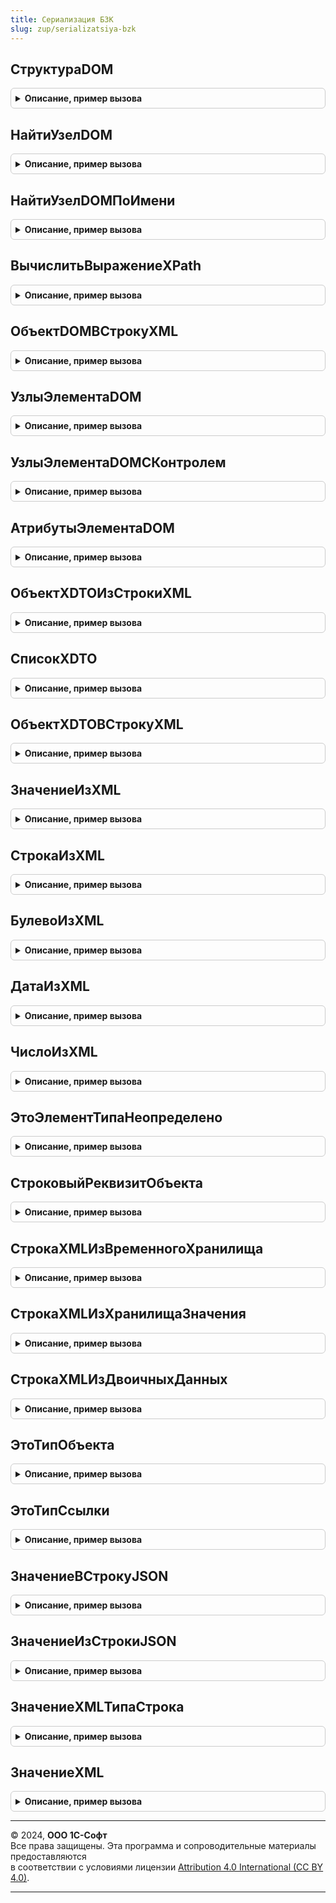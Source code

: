 ```yaml
---
title: Сериализация БЗК
slug: zup/serializatsiya-bzk
---
```



## СтруктураDOM
<details style="margin: 1em 0; padding: 0.5em; border: 1px solid #ccc; border-radius: 6px;">

<summary style="font-weight: bold; cursor: pointer;">Описание, пример вызова</summary>

```bsl

// На основании XML получает структуру с документом DOM и разыменователем пространств имен DOM.
//   Полученную структуру можно передавать в другие методы модуля в качестве параметра СтруктураDOM.
//
// Параметры:
//   XMLСтрокаИлиДвоичныеДанные - Строка, ДвоичныеДанные - Строка в формате XML или двоичные данные XML документа.
//
// Возвращаемое значение:
//   Структура - Информация о документе DOM.
//       * ДокументDOM - ДокументDOM
//       * Разыменователь - РазыменовательПространствИменDOM
//
Функция СтруктураDOM(XMLСтрокаИлиДвоичныеДанные) Экспорт
```

Пример вызова
```bsl
Результат = СериализацияБЗК.СтруктураDOM(XMLСтрокаИлиДвоичныеДанные) 
```
</details>

## НайтиУзелDOM
<details style="margin: 1em 0; padding: 0.5em; border: 1px solid #ccc; border-radius: 6px;">

<summary style="font-weight: bold; cursor: pointer;">Описание, пример вызова</summary>

```bsl

// Находит узел документа DOM используя выражение XPath.
//
// Параметры:
//   СтруктураDOM - Структура - См. СериализацияБЗК.СтруктураDOM.
//   ВыражениеXPath - Строка - См. в синтакс-помощнике "ДокументDOM.ВычислитьВыражениеXPath", параметр "Выражение".
//   ЭлементDOM - Произвольный - Элемент документа, в контексте которого выполняется поиск.
//       См. в синтакс-помощнике "ДокументDOM.ВычислитьВыражениеXPath", параметр "УзелКонтекста".
//
// Возвращаемое значение:
//   Неопределено - Если элемент не найден.
//   ЭлементDOM, Произвольный - См. в синтакс-помощнике "РезультатXPath.ПолучитьСледующий", возвращаемое значение.
//
Функция НайтиУзелDOM(Знач СтруктураDOM, Знач ВыражениеXPath, Знач ЭлементDOM = Неопределено) Экспорт
```

Пример вызова
```bsl
Результат = СериализацияБЗК.НайтиУзелDOM(СтруктураDOM, ВыражениеXPath, ЭлементDOM);
```
</details>

## НайтиУзелDOMПоИмени
<details style="margin: 1em 0; padding: 0.5em; border: 1px solid #ccc; border-radius: 6px;">

<summary style="font-weight: bold; cursor: pointer;">Описание, пример вызова</summary>

```bsl

// Находит узел документа DOM используя выражение XPath.
//
// Параметры:
//   СтруктураDOM - Структура - См. СериализацияБЗК.СтруктураDOM.
//   ЛокальноеИмя - Строка - Имя элемента или маска имени. Допускается использование предопределенного шаблона '*'.
//
// Возвращаемое значение:
//   Неопределено - Если элемент не найден.
//   ЭлементDOM, Произвольный - См. в синтакс-помощнике "СписокЭлементовDOM", элементы коллекции.
//
Функция НайтиУзелDOMПоИмени(Знач СтруктураDOM, Знач ЛокальноеИмя) Экспорт
```

Пример вызова
```bsl
Результат = СериализацияБЗК.НайтиУзелDOMПоИмени(СтруктураDOM, ЛокальноеИмя) 
```
</details>

## ВычислитьВыражениеXPath
<details style="margin: 1em 0; padding: 0.5em; border: 1px solid #ccc; border-radius: 6px;">

<summary style="font-weight: bold; cursor: pointer;">Описание, пример вызова</summary>

```bsl

// Вычисляет выражение XPath для документа DOM.
//
// Параметры:
//   СтруктураDOM - Структура - См. СериализацияБЗК.СтруктураDOM.
//   ВыражениеXPath - Строка - См. в синтакс-помощнике "ДокументDOM.ВычислитьВыражениеXPath", параметр "Выражение".
//   ЭлементDOM - Произвольный - Элемент документа, в контексте которого выполняется поиск.
//       См. в синтакс-помощнике "ДокументDOM.ВычислитьВыражениеXPath", параметр "УзелКонтекста".
//
// Возвращаемое значение:
//   РезультатXPath - См. в синтакс-помощнике "ДокументDOM.ВычислитьВыражениеXPath".
//
Функция ВычислитьВыражениеXPath(Знач СтруктураDOM, Знач ВыражениеXPath, Знач ЭлементDOM = Неопределено) Экспорт
```

Пример вызова
```bsl
Результат = СериализацияБЗК.ВычислитьВыражениеXPath(СтруктураDOM, ВыражениеXPath, ЭлементDOM);
```
</details>

## ОбъектDOMВСтрокуXML
<details style="margin: 1em 0; padding: 0.5em; border: 1px solid #ccc; border-radius: 6px;">

<summary style="font-weight: bold; cursor: pointer;">Описание, пример вызова</summary>

```bsl

// Преобразует (сериализует) объект DOM в строку в формате XML.
//
// Параметры:
//   ОбъектDOM - ЭлементDOM, ДокументDOM - Объект, который требуется сериализовать в строку XML.
//
// Возвращаемое значение:
//   Строка
//
Функция ОбъектDOMВСтрокуXML(ОбъектDOM) Экспорт
```

Пример вызова
```bsl
Результат = СериализацияБЗК.ОбъектDOMВСтрокуXML(ОбъектDOM) 
```
</details>

## УзлыЭлементаDOM
<details style="margin: 1em 0; padding: 0.5em; border: 1px solid #ccc; border-radius: 6px;">

<summary style="font-weight: bold; cursor: pointer;">Описание, пример вызова</summary>

```bsl

// Получает дочерние узлы элемента DOM по перечисленным именам.
//
// Параметры:
//   ЭлементDOM      - ЭлементDOM
//   ИменаРеквизитов - Строка - Если имена не указаны, то будут получены все узлы.
//
// Возвращаемое значение:
//   Структура - Найденные узлы.
//       * Ключ     - Строка     - Имя узла.
//       * Значение - ЭлементDOM - Дочерний узел.
//
Функция УзлыЭлементаDOM(ЭлементDOM, ИменаРеквизитов = "") Экспорт
```

Пример вызова
```bsl
Результат = СериализацияБЗК.УзлыЭлементаDOM(ЭлементDOM, ИменаРеквизитов);
```
</details>

## УзлыЭлементаDOMСКонтролем
<details style="margin: 1em 0; padding: 0.5em; border: 1px solid #ccc; border-radius: 6px;">

<summary style="font-weight: bold; cursor: pointer;">Описание, пример вызова</summary>

```bsl

// Получает дочерние узлы элемента DOM по перечисленным именам и регистрирует необработанные узлы.
//
// Параметры:
//   ЭлементDOM      - ЭлементDOM
//   ИменаРеквизитов - Строка - Если имена не указаны, то будут получены все узлы.
//
// Возвращаемое значение:
//   Структура - Найденные узлы.
//       * Ключ     - Строка     - Имя узла.
//       * Значение - ЭлементDOM - Дочерний узел.
//
Функция УзлыЭлементаDOMСКонтролем(ЭлементDOM, ИменаРеквизитов) Экспорт
```

Пример вызова
```bsl
Результат = СериализацияБЗК.УзлыЭлементаDOMСКонтролем(ЭлементDOM, ИменаРеквизитов) 
```
</details>

## АтрибутыЭлементаDOM
<details style="margin: 1em 0; padding: 0.5em; border: 1px solid #ccc; border-radius: 6px;">

<summary style="font-weight: bold; cursor: pointer;">Описание, пример вызова</summary>

```bsl

// Получает атрибуты элемента DOM по перечисленным именам.
//
// Параметры:
//   ЭлементDOM     - ЭлементDOM
//   ИменаАтрибутов - Строка - Если имена не указаны, то будут получены все атрибуты.
//
// Возвращаемое значение:
//   Структура - Значения атрибутов.
//       * Ключ     - Строка - Имя атрибута.
//       * Значение - Строка - XML-текст атрибута.
//
Функция АтрибутыЭлементаDOM(ЭлементDOM, ИменаАтрибутов = "") Экспорт
```

Пример вызова
```bsl
Результат = СериализацияБЗК.АтрибутыЭлементаDOM(ЭлементDOM, ИменаАтрибутов);
```
</details>

## ОбъектXDTOИзСтрокиXML
<details style="margin: 1em 0; padding: 0.5em; border: 1px solid #ccc; border-radius: 6px;">

<summary style="font-weight: bold; cursor: pointer;">Описание, пример вызова</summary>

```bsl

// Получает (десериализует) объект XDTO из строки в формате XML.
//
// Параметры:
//   СтрокаXML - Строка
//
// Возвращаемое значение:
//   ОбъектXDTO
//
Функция ОбъектXDTOИзСтрокиXML(СтрокаXML) Экспорт
```

Пример вызова
```bsl
Результат = СериализацияБЗК.ОбъектXDTOИзСтрокиXML(СтрокаXML) 
```
</details>

## СписокXDTO
<details style="margin: 1em 0; padding: 0.5em; border: 1px solid #ccc; border-radius: 6px;">

<summary style="font-weight: bold; cursor: pointer;">Описание, пример вызова</summary>

```bsl

// Получает значение списочного свойства объекта XDTO.
//
// Параметры:
//   ОбъектXDTO - ОбъектXDTO
//   ПутьКСвойству - Строка
//
// Возвращаемое значение:
//   Массив
//
Функция СписокXDTO(ОбъектXDTO, ПутьКСвойству) Экспорт
```

Пример вызова
```bsl
Результат = СериализацияБЗК.СписокXDTO(ОбъектXDTO, ПутьКСвойству) 
```
</details>

## ОбъектXDTOВСтрокуXML
<details style="margin: 1em 0; padding: 0.5em; border: 1px solid #ccc; border-radius: 6px;">

<summary style="font-weight: bold; cursor: pointer;">Описание, пример вызова</summary>

```bsl

// Записывает (сериализует) объект XDTO в строку в формате XML.
//
// Параметры:
//   ОбъектXDTO - ОбъектXDTO
//   ИмяКорневогоУзла - Строка
//   ЗаписатьОбъявлениеXML - Булево
//
// Возвращаемое значение:
//   Строка - Строка XML.
//
Функция ОбъектXDTOВСтрокуXML(ОбъектXDTO, ИмяКорневогоУзла, ЗаписатьОбъявлениеXML = Ложь) Экспорт
```

Пример вызова
```bsl
Результат = СериализацияБЗК.ОбъектXDTOВСтрокуXML(ОбъектXDTO, ИмяКорневогоУзла, ЗаписатьОбъявлениеXML);
```
</details>

## ЗначениеИзXML
<details style="margin: 1em 0; padding: 0.5em; border: 1px solid #ccc; border-radius: 6px;">

<summary style="font-weight: bold; cursor: pointer;">Описание, пример вызова</summary>

```bsl

// Преобразует строку XML (полученную из текста элемента или значения атрибута XML) в значение указанного типа.
//
// Параметры:
//   * СтрокаXML - Строка, Неопределено - Строка, полученная из XML.
//   * Тип - Тип - Тип ожидаемого значения.
//
// Возвращаемое значение:
//   Произвольный - В соответствии с указанным типом.
//       Если параметр "СтрокаXML" не заполнен, то значение параметра СтрокаXML возвращается без приведения к типу.
//       Например, если передать Неопределено, то на выходе тоже будет Неопределено.
//
Функция ЗначениеИзXML(ЗначениеXML, ТипВозвращаемогоЗначения) Экспорт
```

Пример вызова
```bsl
Результат = СериализацияБЗК.ЗначениеИзXML(ЗначениеXML, ТипВозвращаемогоЗначения) 
```
</details>

## СтрокаИзXML
<details style="margin: 1em 0; padding: 0.5em; border: 1px solid #ccc; border-radius: 6px;">

<summary style="font-weight: bold; cursor: pointer;">Описание, пример вызова</summary>

```bsl

// Преобразует строку XML (полученную из текста элемента или значения атрибута XML) в значение типа Строка.
//
// Параметры:
//   ЗначениеXML - Строка, Неопределено, ОбъектXDTO - Значение свойства объекта, полученное из XML.
//
// Возвращаемое значение:
//   Строка
//
Функция СтрокаИзXML(ЗначениеXML) Экспорт
```

Пример вызова
```bsl
Результат = СериализацияБЗК.СтрокаИзXML(ЗначениеXML) 
```
</details>

## БулевоИзXML
<details style="margin: 1em 0; padding: 0.5em; border: 1px solid #ccc; border-radius: 6px;">

<summary style="font-weight: bold; cursor: pointer;">Описание, пример вызова</summary>

```bsl

// Преобразует строку XML (полученную из текста элемента или значения атрибута XML) в значение типа Булево.
//
// Параметры:
//   ЗначениеXML - Строка, Неопределено, ОбъектXDTO - Значение свойства объекта, полученное из XML.
//
// Возвращаемое значение:
//   Булево, Неопределено
//
Функция БулевоИзXML(ЗначениеXML) Экспорт
```

Пример вызова
```bsl
Результат = СериализацияБЗК.БулевоИзXML(ЗначениеXML) 
```
</details>

## ДатаИзXML
<details style="margin: 1em 0; padding: 0.5em; border: 1px solid #ccc; border-radius: 6px;">

<summary style="font-weight: bold; cursor: pointer;">Описание, пример вызова</summary>

```bsl

// Преобразует строку XML (полученную из текста элемента или значения атрибута XML) в значение типа Дата.
//
// Параметры:
//   ЗначениеXML - Строка, Неопределено, ОбъектXDTO - Значение свойства объекта, полученное из XML.
//
// Возвращаемое значение:
//   Дата, Неопределено
//
Функция ДатаИзXML(ЗначениеXML) Экспорт
```

Пример вызова
```bsl
Результат = СериализацияБЗК.ДатаИзXML(ЗначениеXML) 
```
</details>

## ЧислоИзXML
<details style="margin: 1em 0; padding: 0.5em; border: 1px solid #ccc; border-radius: 6px;">

<summary style="font-weight: bold; cursor: pointer;">Описание, пример вызова</summary>

```bsl

// Преобразует строку XML (полученную из текста элемента или значения атрибута XML) в значение типа Число.
//
// Параметры:
//   ЗначениеXML - Строка, Неопределено, ОбъектXDTO - Значение свойства объекта, полученное из XML.
//
// Возвращаемое значение:
//   Число, Неопределено
//
Функция ЧислоИзXML(ЗначениеXML) Экспорт
```

Пример вызова
```bsl
Результат = СериализацияБЗК.ЧислоИзXML(ЗначениеXML) 
```
</details>

## ЭтоЭлементТипаНеопределено
<details style="margin: 1em 0; padding: 0.5em; border: 1px solid #ccc; border-radius: 6px;">

<summary style="font-weight: bold; cursor: pointer;">Описание, пример вызова</summary>

```bsl

// Возвращает Истина если ЭлементDOM = Неопределено или у элемента нет содержимого и есть атрибут xsi:nil="true".
Функция ЭтоЭлементТипаНеопределено(ЭлементDOM) Экспорт
```

Пример вызова
```bsl
Результат = СериализацияБЗК.ЭтоЭлементТипаНеопределено(ЭлементDOM) 
```
</details>

## СтроковыйРеквизитОбъекта
<details style="margin: 1em 0; padding: 0.5em; border: 1px solid #ccc; border-radius: 6px;">

<summary style="font-weight: bold; cursor: pointer;">Описание, пример вызова</summary>

```bsl

// Преобразует строку XML (полученную из текста элемента или значения атрибута XML) в значение типа Строка.
//
// Параметры:
//   ОбъектXDTO - Неопределено, ОбъектXDTO - Объект XML.
//   ПутьКСвойству - Строка - Путь к свойству.
//
// Возвращаемое значение:
//   Строка
//
Функция СтроковыйРеквизитОбъекта(ОбъектXDTO, ПутьКСвойству) Экспорт
```

Пример вызова
```bsl
Результат = СериализацияБЗК.СтроковыйРеквизитОбъекта(ОбъектXDTO, ПутьКСвойству) 
```
</details>

## СтрокаXMLИзВременногоХранилища
<details style="margin: 1em 0; padding: 0.5em; border: 1px solid #ccc; border-radius: 6px;">

<summary style="font-weight: bold; cursor: pointer;">Описание, пример вызова</summary>

```bsl

// Получает строку XML из значения типа "Строка" или "ДвоичныеДанные", размещенного во временном хранилище.
Функция СтрокаXMLИзВременногоХранилища(Адрес) Экспорт
```

Пример вызова
```bsl
Результат = СериализацияБЗК.СтрокаXMLИзВременногоХранилища(Адрес) 
```
</details>

## СтрокаXMLИзХранилищаЗначения
<details style="margin: 1em 0; padding: 0.5em; border: 1px solid #ccc; border-radius: 6px;">

<summary style="font-weight: bold; cursor: pointer;">Описание, пример вызова</summary>

```bsl

// Получает строку XML из значения типа "Строка" или "ДвоичныеДанные", размещенного в хранилище значения.
Функция СтрокаXMLИзХранилищаЗначения(ХранилищеЗначения) Экспорт
```

Пример вызова
```bsl
Результат = СериализацияБЗК.СтрокаXMLИзХранилищаЗначения(ХранилищеЗначения) 
```
</details>

## СтрокаXMLИзДвоичныхДанных
<details style="margin: 1em 0; padding: 0.5em; border: 1px solid #ccc; border-radius: 6px;">

<summary style="font-weight: bold; cursor: pointer;">Описание, пример вызова</summary>

```bsl

// Получает строку XML из значения типа "ДвоичныеДанные", размещенного во временном хранилище.
Функция СтрокаXMLИзДвоичныхДанных(ДвоичныеДанные) Экспорт
```

Пример вызова
```bsl
Результат = СериализацияБЗК.СтрокаXMLИзДвоичныхДанных(ДвоичныеДанные) 
```
</details>

## ЭтоТипОбъекта
<details style="margin: 1em 0; padding: 0.5em; border: 1px solid #ccc; border-radius: 6px;">

<summary style="font-weight: bold; cursor: pointer;">Описание, пример вызова</summary>

```bsl

// Возвращает Истина если указанный ТипДанныхXML принадлежит объекту (СправочникОбъект, ДокументОбъект, ...).
Функция ЭтоТипОбъекта(ТипДанныхXML) Экспорт
```

Пример вызова
```bsl
Результат = СериализацияБЗК.ЭтоТипОбъекта(ТипДанныхXML) 
```
</details>

## ЭтоТипСсылки
<details style="margin: 1em 0; padding: 0.5em; border: 1px solid #ccc; border-radius: 6px;">

<summary style="font-weight: bold; cursor: pointer;">Описание, пример вызова</summary>

```bsl

// Возвращает Истина если указанный ТипДанныхXML принадлежит ссылке объекта (СправочникСсылка, ДокументСсылка, ...).
Функция ЭтоТипСсылки(ТипДанныхXML) Экспорт
```

Пример вызова
```bsl
Результат = СериализацияБЗК.ЭтоТипСсылки(ТипДанныхXML) 
```
</details>

## ЗначениеВСтрокуJSON
<details style="margin: 1em 0; padding: 0.5em; border: 1px solid #ccc; border-radius: 6px;">

<summary style="font-weight: bold; cursor: pointer;">Описание, пример вызова</summary>

```bsl

// Преобразует (сериализует) значение в строку в формате JSON.
// Внимание. В формат JSON допускается записывать только значения следующих типов:
//     * Строка,
//     * Число,
//     * Булево,
//     * Дата (преобразованная в строку),
//     * Массив,
//     * ФиксированныйМассив,
//     * Структура,
//     * ФиксированнаяСтруктура,
//     * Соответствие,
//     * ФиксированноеСоответствие.
//   Данное требование рекурсивно.
//
// Параметры:
//   Значение - Булево, Число, Строка, Массив, Структура, Соответствие - Объект, сериализуемый в JSON.
//   ПорядокКлючейВКоллекциях - Соответствие - Определяет порядок записи ключей коллекций в JSON.
//
// Возвращаемое значение:
//   Строка
//
Функция ЗначениеВСтрокуJSON(Значение, ПорядокКлючейВКоллекциях = Неопределено) Экспорт
```

Пример вызова
```bsl
Результат = СериализацияБЗК.ЗначениеВСтрокуJSON(Значение, ПорядокКлючейВКоллекциях);
```
</details>

## ЗначениеИзСтрокиJSON
<details style="margin: 1em 0; padding: 0.5em; border: 1px solid #ccc; border-radius: 6px;">

<summary style="font-weight: bold; cursor: pointer;">Описание, пример вызова</summary>

```bsl

// Получает (десериализует) объект значение из строки в формате JSON.
//
// Параметры:
//   СтрокаJSON - Строка
//   ПрочитатьВСоответствие - Булево - Если Истина, то коллекции с ключами и значениями будут получены в Соответствие.
//       Если Ложь, то в Структуру.
//       Подробнее см. в синтакс-помощнике описание одноименного параметра метода глобального контекста "ПрочитатьJSON".
//   ПорядокКлючейВКоллекциях - Соответствие - Используется в случае, если важно запомнить порядок прочитанных ключей,
//       например, для использования в параметрах метода ЗначениеВСтрокуJSON.
//       На входе передается пустое соответствие.
//       После выполнения функции в ключи соответствия помещаются коллекции типа Структура и Соответствие,
//       а в значение порядок их ключей в виде массива.
//       Внимание. При удалении ключей из коллекции их также необходимо удалить и из порядка ключей.
//   ИменаСвойствСоЗначениямиДата - Массив, Строка, ФиксированныйМассив - Имена свойств, которые должны загружаться как
//       тип "Дата". Подробнее см. в синтакс-помощнике описание одноименного параметра метода глобального контекста "ПрочитатьJSON".
//
// Возвращаемое значение:
//   Булево, Число, Строка, Массив, Структура, Соответствие
//
Функция ЗначениеИзСтрокиJSON(СтрокаJSON, ПрочитатьВСоответствие = Ложь, ПорядокКлючейВКоллекциях = Неопределено, ИменаСвойствСоЗначениямиДата = "") Экспорт
```

Пример вызова
```bsl
Результат = СериализацияБЗК.ЗначениеИзСтрокиJSON(СтрокаJSON, ПрочитатьВСоответствие, ПорядокКлючейВКоллекциях, ИменаСвойствСоЗначениямиДата);
```
</details>

## ЗначениеXMLТипаСтрока
<details style="margin: 1em 0; padding: 0.5em; border: 1px solid #ccc; border-radius: 6px;">

<summary style="font-weight: bold; cursor: pointer;">Описание, пример вызова</summary>

```bsl

// Устарела. Следует использовать СтрокаИзXML.
Функция ЗначениеXMLТипаСтрока(ЗначениеXML) Экспорт
```

Пример вызова
```bsl
Результат = СериализацияБЗК.ЗначениеXMLТипаСтрока(ЗначениеXML) 
```
</details>

## ЗначениеXML
<details style="margin: 1em 0; padding: 0.5em; border: 1px solid #ccc; border-radius: 6px;">

<summary style="font-weight: bold; cursor: pointer;">Описание, пример вызова</summary>

```bsl

// Устарела. Следует использовать ЗначениеИзXML или другие функции *ИзXML.
Функция ЗначениеXML(ЗначениеXML, ТипВозвращаемогоЗначения) Экспорт
```

Пример вызова
```bsl
Результат = СериализацияБЗК.ЗначениеXML(ЗначениеXML, ТипВозвращаемогоЗначения) 
```
</details>

---

© 2024, **ООО 1С-Софт**  
Все права защищены. Эта программа и сопроводительные материалы предоставляются  
в соответствии с условиями лицензии [Attribution 4.0 International (CC BY 4.0)](https://creativecommons.org/licenses/by/4.0/legalcode).

---
